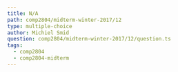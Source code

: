 ```yaml
---
title: N/A
path: comp2804/midterm-winter-2017/12
type: multiple-choice
author: Michiel Smid
question: comp2804/midterm-winter-2017/12/question.ts
tags:
  - comp2804
  - comp2804-midterm
---
```

